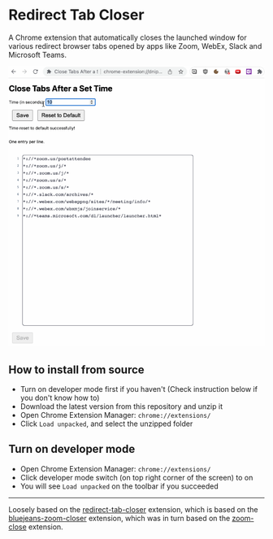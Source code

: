 # Redirect Tab Closer

A Chrome extension that automatically closes the launched window for various redirect browser tabs opened by apps like Zoom, WebEx, Slack and Microsoft Teams.

![](./assets/redirect-demo.gif)

## How to install from source

* Turn on developer mode first if you haven't (Check instruction below if you don't know how to)
* Download the latest version from this repository and unzip it
* Open Chrome Extension Manager: `chrome://extensions/`
* Click `Load unpacked`, and select the unzipped folder

## Turn on developer mode

* Open Chrome Extension Manager: `chrome://extensions/`
* Click developer mode switch (on top right corner of the screen) to on
* You will see `Load unpacked` on the toolbar if you succeeded

---

Loosely based on the [redirect-tab-closer](https://github.com/github-throwaway/redirect-tab-closer) extension, which is based on the [bluejeans-zoom-closer](https://github.com/edgar/bluejeans-zoom-closer) extension, which was in turn based on the [zoom-close](https://github.com/seanstar12/zoom-close) extension.
